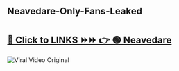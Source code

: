 
 ## Neavedare-Only-Fans-Leaked

# <h2><a href="https://clipsfans.com/Neavedare&ref=git">🔗 Click to LINKS ⏩⏩ 👉 🟢 Neavedare </a></h2>

<a href="https://clipsfans.com/Neavedare&ref=git" rel="nofollow" data-target="animated-image.originalLink"><img src="https://i.ibb.co.com/xMMVF88/686577567.gif" alt="Viral Video Original" style="max-width: 100%; display: inline-block;" data-target="animated-image.originalImage"></a>

